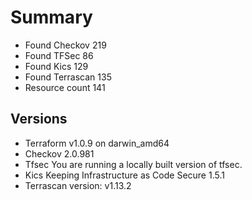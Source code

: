 # Summary

- Found Checkov 219
- Found TFSec 86
- Found Kics 129
- Found Terrascan 135
- Resource count 141

## Versions

- Terraform v1.0.9
on darwin_amd64
- Checkov 2.0.981
- Tfsec You are running a locally built version of tfsec.
- Kics Keeping Infrastructure as Code Secure 1.5.1
- Terrascan version: v1.13.2
